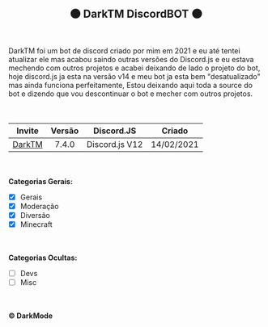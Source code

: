 <h2 align="center">🌑 DarkTM DiscordBOT 🌑</h2>

ﾠ

DarkTM foi um bot de discord criado por mim em 2021 e eu até tentei atualizar ele mas acabou saindo outras versões do Discord.js e eu estava mechendo com outros projetos e acabei deixando de lado o projeto do bot, hoje discord.js ja esta na versão v14 e meu bot ja esta bem "desatualizado" mas ainda funciona perfeitamente, Estou deixando aqui toda a source do bot e dizendo que vou descontinuar o bot e mecher com outros projetos.


ﾠ

Invite | Versão | Discord.JS | Criado
:----:|:-------:|:------:|:------:
[DarkTM](https://discord.com/api/oauth2/authorize?client_id=810668573336535071&permissions=8&scope=bot) | 7.4.0 | Discord.js V12 | 14/02/2021

ﾠ

**Categorias Gerais:**

- [x] Gerais
- [x] Moderação
- [x] Diversão
- [x] Minecraft

ﾠ

**Categorias Ocultas:**

- [ ] Devs
- [ ] Misc

ﾠ

**© DarkMode**
